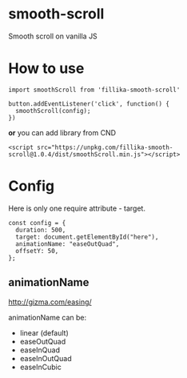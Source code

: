 # smooth-scroll
Smooth scroll on vanilla JS

# How to use

```
import smoothScroll from 'fillika-smooth-scroll'

button.addEventListener('click', function() {
  smoothScroll(config);
})
```


**or** you can add library from CND

```
<script src="https://unpkg.com/fillika-smooth-scroll@1.0.4/dist/smoothScroll.min.js"></script>
```


# Config

Here is only one require attribute - target.
```
const config = {
  duration: 500,
  target: document.getElementById("here"),
  animationName: "easeOutQuad",
  offsetY: 50,
};
```

## animationName
http://gizma.com/easing/


animationName can be:
- linear (default)
- easeOutQuad
- easeInQuad
- easeInOutQuad
- easeInCubic
